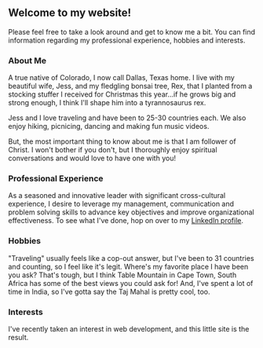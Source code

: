 ## Welcome to my website!

Please feel free to take a look around and get to know me a bit. You can find information regarding my professional experience, hobbies and interests. 


### About Me

A true native of Colorado, I now call Dallas, Texas home. I live with my beautiful wife, Jess, and my fledgling bonsai tree, Rex, that I planted from a stocking stuffer I received for Christmas this year...if he grows big and strong enough, I think I'll shape him into a tyrannosaurus rex.

Jess and I love traveling and have been to 25-30 countries each. We also enjoy hiking, picnicing, dancing and making fun music videos. 

But, the most important thing to know about me is that I am follower of Christ. I won't bother if you don't, but I thoroughly enjoy spiritual conversations and would love to have one with you!

### Professional Experience

As a seasoned and innovative leader with significant cross-cultural experience, I desire to leverage my management, communication and problem solving skills to advance key objectives and improve organizational effectiveness. To see what I've done, hop on over to my [LinkedIn profile](https://www.linkedin.com/in/brian-coppedge/). 

### Hobbies

"Traveling" usually feels like a cop-out answer, but I've been to 31 countries and counting, so I feel like it's legit. Where's my favorite place I have been you ask? That's tough, but I think Table Mountain in Cape Town, South Africa has some of the best views you could ask for! And, I've spent a lot of time in India, so I've gotta say the Taj Mahal is pretty cool, too. 


### Interests
I've recently taken an interest in web development, and this little site is the result. 
